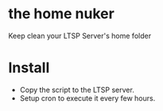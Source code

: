 # the home nuker
Keep clean your LTSP Server's home folder


# Install

* Copy the script to the LTSP server.
* Setup cron to execute it every few hours.

